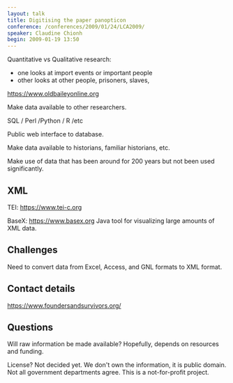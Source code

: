 ```yaml
---
layout: talk
title: Digitising the paper panopticon
conference: /conferences/2009/01/24/LCA2009/
speaker: Claudine Chionh
begin: 2009-01-19 13:50
---
```

Quantitative vs Qualitative research:

* one looks at import events or important people
* other looks at other people, prisoners, slaves, 

<https://www.oldbaileyonline.org>

Make data available to other researchers.

SQL / Perl /Python / R /etc

Public web interface to database.

Make data available to historians, familiar historians, etc.

Make use of data that has been around for 200 years but not been used
significantly.

## XML

TEI: <https://www.tei-c.org>

BaseX: <https://www.basex.org> Java tool for visualizing large amounts of XML
data.

## Challenges

Need to convert data from Excel, Access, and GNL formats to XML format.

## Contact details

<https://www.foundersandsurvivors.org/>


## Questions

Will raw information be made available? Hopefully, depends on resources and funding.

License? Not decided yet. We don't own the information, it is public domain.
Not all government departments agree.  This is a not-for-profit project.
